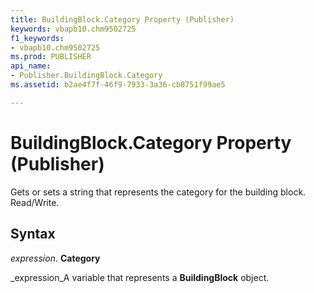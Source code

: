 ```yaml
---
title: BuildingBlock.Category Property (Publisher)
keywords: vbapb10.chm9502725
f1_keywords:
- vbapb10.chm9502725
ms.prod: PUBLISHER
api_name:
- Publisher.BuildingBlock.Category
ms.assetid: b2ae4f7f-46f9-7933-3a36-cb8751f99ae5

---
```



# BuildingBlock.Category Property (Publisher)

Gets or sets a string that represents the category for the building block. Read/Write.


## Syntax

 _expression_. **Category**

 _expression_A variable that represents a  **BuildingBlock** object.


